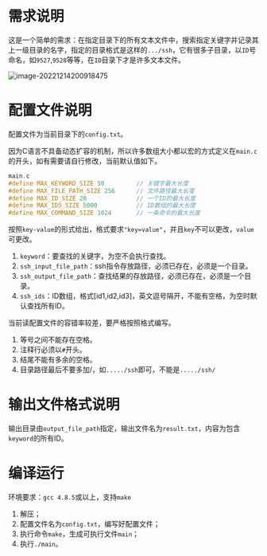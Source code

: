 # 需求说明

这是一个简单的需求：在指定目录下的所有文本文件中，搜索指定关键字并记录其上一级目录的名字，指定的目录格式是这样的`.../ssh`，它有很多子目录，以`ID`号命名，如`9527`,`9528`等等，在`ID`目录下才是许多文本文件。

![image-20221214200918475](https://img-bed-1304092357.cos.ap-guangzhou.myqcloud.com/keyword_finder_1.png)

# 配置文件说明

配置文件为当前目录下的`config.txt`。

因为C语言不具备动态扩容的机制，所以许多数组大小都以宏的方式定义在`main.c`的开头，如有需要请自行修改，当前默认值如下。

```c++
main.c
#define MAX_KEYWORD_SIZE 50         // 关键字最大长度
#define MAX_FILE_PATH_SIZE 256      // 文件路径最大长度
#define MAX_ID_SIZE 20              // 一个ID的最大长度
#define MAX_IDS_SIZE 5000           // ID数组的最大长度
#define MAX_COMMAND_SIZE 1024       // 一条命令的最大长度
```

按照`key-value`的形式给出，格式要求`"key=value"`，并且`key`不可以更改，`value`可更改。
1. `keyword`：要查找的关键字，为空不会执行查找。
2. `ssh_input_file_path`：ssh指令存放路径，必须已存在，必须是一个目录。
3. `ssh_output_file_path`：查找结果的存放路径，必须已存在，必须是一个目录。
4. `ssh_ids`：ID数组，格式[id1,id2,id3]，英文逗号隔开，不能有空格，为空时默认查找所有ID。

当前读配置文件的容错率较差，要严格按照格式编写。
1. 等号之间不能存在空格。
2. 注释行必须以`#`开头。
3. 结尾不能有多余的空格。
4. 目录路径最后不要多加/，如`...../ssh`即可，不能是`...../ssh/`

# 输出文件格式说明
输出目录由`output_file_path`指定，输出文件名为`result.txt`，内容为包含`keyword`的所有ID。

# 编译运行
环境要求：`gcc 4.8.5`或以上，支持`make`
1. 解压；
2. 配置文件名为`config.txt`，编写好配置文件；
3. 执行命令`make`，生成可执行文件`main`；
4. 执行`./main`。